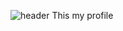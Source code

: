 ![header](https://capsule-render.vercel.app/api?type=waving&color=_#0000ff&height=300&section=header&text=Welcome&fontSize=90)
This my profile
